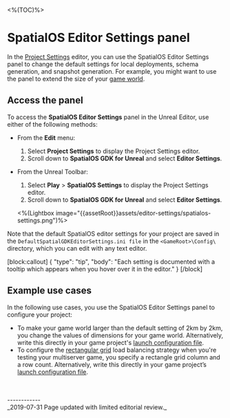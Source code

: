 <%(TOC)%>
# SpatialOS Editor Settings panel
In the [Project Settings](https://docs.unrealengine.com/en-us/Engine/UI/ProjectSettings) editor, you can use the SpatialOS Editor Settings panel to change the default settings for local deployments, schema generation, and snapshot generation. For example, you might want to use the panel to extend the size of your [game world]({{urlRoot}}/content/glossary#game-world).

## Access the panel
To access the **SpatialOS Editor Settings** panel in the Unreal Editor, use either of the following methods:

* From the **Edit** menu:
	1. Select **Project Settings** to display the Project Settings editor.
	2.  Scroll down to **SpatialOS GDK for Unreal** and select **Editor Settings**.


* From the Unreal Toolbar:
	1. Select **Play** > **SpatialOS Settings** to display the Project Settings editor. 
	2. Scroll down to **SpatialOS GDK for Unreal** and select **Editor Settings**. 

  <%(Lightbox image="{{assetRoot}}assets/editor-settings/spatialos-settings.png")%> 

Note that the default SpatialOS editor settings for your project are saved in the `DefaultSpatialGDKEditorSettings.ini file` in the `<GameRoot>\Config\` directory, which you can edit with any text editor.

[block:callout]
{
  "type": "tip",
  "body": "Each setting is documented with a tooltip which appears when you hover over it in the editor."
}
[/block]

## Example use cases

In the following use cases, you use the SpatialOS Editor Settings panel to configure your project:

* To make your game world larger than the default setting of 2km by 2km, you change the values of dimensions for your game world. Alternatively, write this directly in your game project's [launch configuration file]({{urlRoot}}/content/glossary#launch-configuration-file).
* To configure the [rectangular grid](https://docs.improbable.io/reference/latest/shared/worker-configuration/load-balancing#rectangular-grid-rectangle-grid) load balancing strategy when you're testing your multiserver game, you specify a rectangle grid column and a row count. Alternatively, write this directly in your game project’s [launch configuration file]({{urlRoot}}/content/glossary#launch-configuration-file).


<br/>
<br/>------------<br/>
_2019-07-31 Page updated with limited editorial review._
<!-- Ticket: https://improbableio.atlassian.net/browse/DOC-1227 -->

